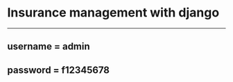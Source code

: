 # Insurance management with django
------------------------
## username = admin
## password = f12345678

